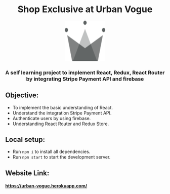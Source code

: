 <h1 align="center" > Shop Exclusive at Urban Vogue </h1>
<p align="center">
  <img  alt="Logo" height="128px" width="128px" src="./src/assets/crown.svg">
</p>


<h3 align= "center"> A self learning project to implement React, Redux, React Router by integrating Stripe Payment API and firebase <h3>

## Objective:
- To implement the basic understanding of React.
- Understand the integration Stripe Payment API.
- Authenticate users by using firebase.
- Understanding React Router and Redux Store.

## Local setup:
- Run `npm i` to install all dependencies.
- Run `npm start` to start the development server.

## Website Link:
#### https://urban-vogue.herokuapp.com/
